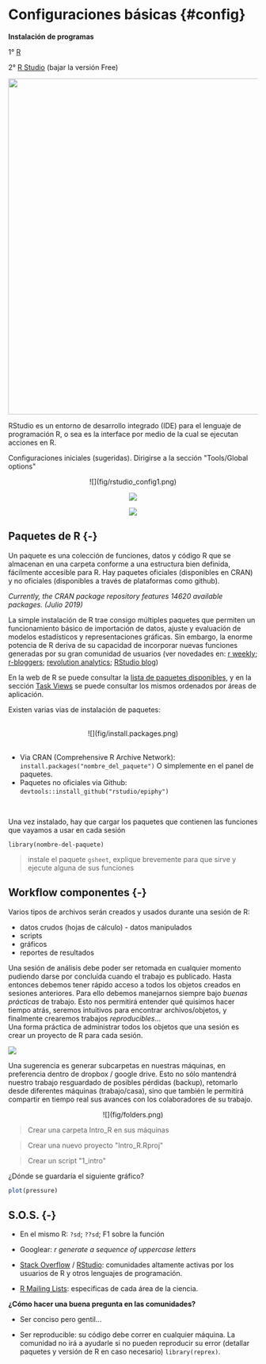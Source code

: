 # Configuraciones básicas {#config}

<b>Instalación de programas</b>

1° [R](https://cran.r-project.org/) 

2° [R Studio](https://www.rstudio.com/products/rstudio/download/) (bajar la versión Free)

<img src="fig/rstudio.png" width="678" style="display: block; margin: auto;" />

RStudio es un entorno de desarrollo integrado (IDE) para el lenguaje de programación R, o sea es la interface por medio de la cual se ejecutan acciones en R. 

Configuraciones iniciales (sugeridas). Dirigirse a la sección "Tools/Global options"

<center>
![](fig/rstudio_config1.png)

![](fig/rstudio_config2.png)

![](fig/rstudio_config3.png)
</center>


## Paquetes de R {-}

Un paquete es una colección de funciones, datos y código R que se almacenan en una carpeta conforme a una estructura bien definida, fácilmente accesible para R. Hay paquetes oficiales (disponibles en CRAN) y no oficiales (disponibles a través de plataformas como github). 

_Currently, the CRAN package repository features 14620 available packages. (Julio 2019)_ 


La simple instalación de R trae consigo múltiples paquetes que permiten un funcionamiento básico de importación de datos, ajuste y evaluación de modelos estadísticos y representaciones gráficas. Sin embargo, la enorme potencia de R deriva de su capacidad de incorporar nuevas funciones generadas por su gran comunidad de usuarios (ver novedades en:
[r weekly](https://rweekly.org/); 
[r-bloggers](https://www.r-bloggers.com/);
[revolution analytics](https://blog.revolutionanalytics.com/); 
[RStudio blog](https://blog.rstudio.com/categories/packages)) 

En la web de R se puede consultar la [lista de paquetes disponibles](https://cran.r-project.org/web/packages/available_packages_by_date.html), y en la sección [Task Views](https://cran.r-project.org/web/views/) se puede consultar los mismos ordenados por áreas de aplicación.

Existen varias vias de instalación de paquetes:

</br>

<center>
![](fig/install.packages.png) 
</center>

</br>

- Via CRAN (Comprehensive R Archive Network): `install.packages("nombre_del_paquete")` O simplemente en el panel de paquetes.  
- Paquetes no oficiales via Github: `devtools::install_github("rstudio/epiphy")` 
</br>

<div class="rmdcomment">
<p>Una vez instalado, hay que cargar los paquetes que contienen las funciones que vayamos a usar en cada sesión</p>
</div>

`library(nombre-del-paquete)`

> instale el paquete `gsheet`, explique brevemente para que sirve y ejecute alguna de sus funciones

## Workflow componentes {-}

Varios tipos de archivos serán creados y usados durante una sesión de R: 

* datos crudos (hojas de cálculo) - datos manipulados
* scripts
* gráficos
* reportes de resultados

Una sesión de análisis debe poder ser retomada en cualquier momento pudiendo darse por concluída cuando el trabajo es publicado. Hasta entonces debemos tener rápido acceso a todos los objetos creados en sesiones anteriores. Para ello debemos manejarnos siempre bajo *buenas prácticas* de trabajo. Esto nos permitirá entender qué quisimos hacer tiempo atrás, seremos intuitivos para encontrar archivos/objetos, y finalmente crearemos trabajos *reproducibles*...   
Una forma práctica de administrar todos los objetos que una sesión es crear un proyecto de R para cada sesión. 

![](fig/workflow_completo.png) 

Una sugerencia es generar subcarpetas en nuestras máquinas, en preferencia dentro de dropbox / google drive. Esto no sólo mantendrá nuestro trabajo resguardado de posibles pérdidas (backup), retomarlo desde diferentes máquinas (trabajo/casa), sino que también le permitirá compartir en tiempo real sus avances con los colaboradores de su trabajo.

<center>
![](fig/folders.png) 
</center>

> Crear una carpeta Intro_R en sus máquinas

> Crear una nuevo proyecto "Intro_R.Rproj"

> Crear un script "1_intro"

¿Dónde se guardaría el siguiente gráfico?


```r
plot(pressure)
```

## S.O.S. {-}

- En el mismo R: `?sd`;  `??sd`; F1 sobre la función 

- Googlear: *r generate a sequence of uppercase letters* 

- [Stack Overflow](https://stackoverflow.com/) / [RStudio](https://community.rstudio.com/): comunidades altamente activas por los usuarios de R y otros lenguajes de programación.

- [R Mailing Lists](https://www.r-project.org/mail.html): especificas de cada área de la ciencia. 

**¿Cómo hacer una buena pregunta en las comunidades?**

- Ser conciso pero gentil...

- Ser reproducible: su código debe correr en cualquier máquina. La comunidad no irá a ayudarle si no pueden reproducir su error (detallar paquetes y versión de R en caso necesario) `library(reprex)`. 
